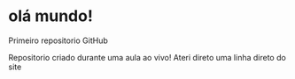 # olá mundo!
 Primeiro repositorio GitHub

 Repositorio criado durante uma aula ao vivo!
 Ateri direto uma linha direto do site

